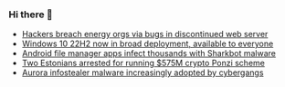 ### Hi there 👋

<!--START_SECTION:feed-->
* [Hackers breach energy orgs via bugs in discontinued web server](https://www.bleepingcomputer.com/news/security/hackers-breach-energy-orgs-via-bugs-in-discontinued-web-server/)
* [Windows 10 22H2 now in broad deployment, available to everyone](https://www.bleepingcomputer.com/news/microsoft/windows-10-22h2-now-in-broad-deployment-available-to-everyone/)
* [Android file manager apps infect thousands with Sharkbot malware](https://www.bleepingcomputer.com/news/security/android-file-manager-apps-infect-thousands-with-sharkbot-malware/)
* [Two Estonians arrested for running $575M crypto Ponzi scheme](https://www.bleepingcomputer.com/news/security/two-estonians-arrested-for-running-575m-crypto-ponzi-scheme/)
* [Aurora infostealer malware increasingly adopted by cybergangs](https://www.bleepingcomputer.com/news/security/aurora-infostealer-malware-increasingly-adopted-by-cybergangs/)
<!--END_SECTION:feed-->

<!--
**frankenk/frankenk** is a ✨ _special_ ✨ repository because its `README.md` (this file) appears on your GitHub profile.

Here are some ideas to get you started:

- 🔭 I’m currently working on ...
- 🌱 I’m currently learning ...
- 👯 I’m looking to collaborate on ...
- 🤔 I’m looking for help with ...
- 💬 Ask me about ...
- 📫 How to reach me: ...
- 😄 Pronouns: ...
- ⚡ Fun fact: ...
-->



